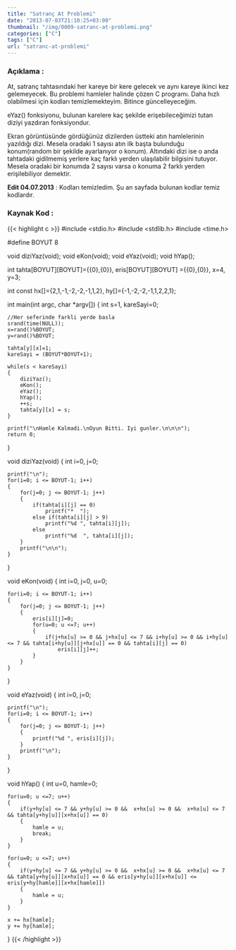 ```yaml
---
title: "Satranç At Problemi"
date: "2013-07-03T21:10:25+03:00"
thumbnail: "/img/0009-satranc-at-problemi.png"
categories: ["C"]
tags: ["C"]
url: "satranc-at-problemi"
---
```


### Açıklama :
At, satranç tahtasındaki her kareye bir kere gelecek ve aynı kareye ikinci kez gelemeyecek. Bu problemi hamleler halinde çözen C programı. Daha hızlı olabilmesi için kodları temizlemekteyim. Bitince güncelleyeceğim.

eYaz() fonksiyonu, bulunan karelere kaç şekilde erişebileceğimizi tutan diziyi yazdıran fonksiyondur. 

Ekran görüntüsünde gördüğünüz dizilerden üstteki atın hamlelerinin yazıldığı dizi. Mesela oradaki 1 sayısı atın ilk başta bulunduğu konum(random bir şekilde ayarlanıyor o konum). Altındaki dizi ise o anda tahtadaki gidilmemiş yerlere kaç farklı yerden ulaşılabilir bilgisini tutuyor. Mesela oradaki bir konumda 2 sayısı varsa o konuma 2 farklı yerden erişilebiliyor demektir.

**Edit 04.07.2013** : Kodları temizledim. Şu an sayfada bulunan kodlar temiz kodlardır. 

### Kaynak Kod :

{{< highlight c >}}
#include <stdio.h>
#include <stdlib.h>
#include <time.h>

#define BOYUT 8

void diziYaz(void);
void eKon(void);
void eYaz(void);
void hYap();

int tahta[BOYUT][BOYUT]={{0},{0}},
    eris[BOYUT][BOYUT] ={{0},{0}}, x=4, y=3;

int const   hx[]={2,1,-1,-2,-2,-1,1,2}, 
            hy[]={-1,-2,-2,-1,1,2,2,1};

int main(int argc, char *argv[])
{
    int s=1, kareSayi=0;
    
    //Her seferinde farkli yerde basla
    srand(time(NULL));
    x=rand()%BOYUT;
    y=rand()%BOYUT;
    
    tahta[y][x]=1;
    kareSayi = (BOYUT*BOYUT+1);

    while(s < kareSayi)
    {
        diziYaz();
        eKon();
        eYaz();
        hYap();
        ++s;
        tahta[y][x] = s;
    }

    printf("\nHamle Kalmadi.\nOyun Bitti. Iyi gunler.\n\n\n");
    return 0;
}

void diziYaz(void)
{
    int i=0, j=0;

    printf("\n");
    for(i=0; i <= BOYUT-1; i++)
    {
        for(j=0; j <= BOYUT-1; j++)
        {
            if(tahta[i][j] == 0)
                printf("*  ");
            else if(tahta[i][j] > 9)
                printf("%d ", tahta[i][j]);
            else    
                printf("%d  ", tahta[i][j]);
        }
        printf("\n\n");
    }
}
    
void eKon(void)
{
    int i=0, j=0, u=0;
    
    for(i=0; i <= BOYUT-1; i++)
    {              
        for(j=0; j <= BOYUT-1; j++)
        {
            eris[i][j]=0;
            for(u=0; u <=7; u++)
            {
                if(j+hx[u] >= 0 && j+hx[u] <= 7 && i+hy[u] >= 0 && i+hy[u] <= 7 && tahta[i+hy[u]][j+hx[u]] == 0 && tahta[i][j] == 0)
                    eris[i][j]++;
            }
        }
    }
}

void eYaz(void)
{
    int i=0, j=0;
    
    printf("\n");
    for(i=0; i <= BOYUT-1; i++)
    {
        for(j=0; j <= BOYUT-1; j++)
        {
            printf("%d ", eris[i][j]);
        }
        printf("\n");
    }
}

void hYap()
{
    int u=0, hamle=0;
    
    for(u=0; u <=7; u++)
    {
        if(y+hy[u] <= 7 && y+hy[u] >= 0 &&  x+hx[u] >= 0 &&  x+hx[u] <= 7 && tahta[y+hy[u]][x+hx[u]] == 0)
        {
            hamle = u;
            break;
        }
    }
    
    for(u=0; u <=7; u++)
    {
        if(y+hy[u] <= 7 && y+hy[u] >= 0 &&  x+hx[u] >= 0 &&  x+hx[u] <= 7 && tahta[y+hy[u]][x+hx[u]] == 0 && eris[y+hy[u]][x+hx[u]] <= eris[y+hy[hamle]][x+hx[hamle]])
        {
            hamle = u;
        }
    }
    
    x += hx[hamle];
    y += hy[hamle];
}
{{< /highlight >}}
